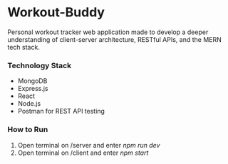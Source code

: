 # Workout-Buddy
Personal workout tracker web application made to develop a deeper understanding of client-server architecture, RESTful APIs, and the MERN tech stack.
### Technology Stack
- MongoDB
- Express.js
- React
- Node.js
- Postman for REST API testing

### How to Run
1. Open terminal on /server and enter *npm run dev*
2. Open terminal on /client and enter *npm start*
